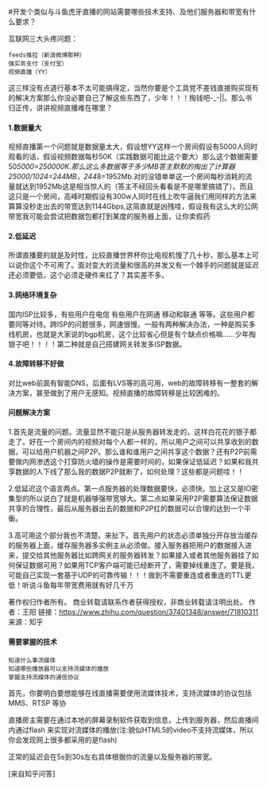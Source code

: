 #开发个类似与斗鱼虎牙直播的网站需要哪些技术支持、及他们服务器和带宽有什么要求？

互联网三大头疼问题：
	
	feeds推拉（新浪微博那种）
	强实务支付（支付宝）
	视频直播（YY）

这三样没有点道行基本不太可能搞得定，当然你要是个工具党不差钱直接购买现有的解决方案那么你没必要自己了解这些东西了，少年！！！掏钱吧-_-||。那么书归正传，讲讲视频直播难在哪里？

#### 1.数据量大
视频直播第一个问题就是数据量太大，假设想YY这样一个房间假设有5000人同时观看的话，假设视频数据每秒50K（实践数据可能比这个要大）那么这个数据需要50*5000=250000K.那么这么多数据等于多少MB答主默默的掏出了计算器25000/1024=244MB，244*8=1952Mb.对的没错单单这一个房间每秒消耗的流量就达到1952Mb这是相当惊人的（答主不经回头看看是不是哪里搞错了）。而且这只是一个房间，高峰时期假设有300w人同时在线上吹牛逼我们用同样的方法来算算没秒走出去的带宽达到1144Gbps,这简直就是凶残哇，假设我有这么大的公网带宽我可能会尝试把数据包都打到某度的服务器上面，让你卖假药

#### 2.低延迟
所谓直播要的就是及时性，比较直播世界杯你比电视机慢了几十秒，那么基本上可以说你这个不可用了。面对变大的流量和很高的并发又有一个棘手的问题就是延迟还必须要低，这个必须走硬件来扛了？其实差不多。

#### 3.网络环境复杂
国内ISP比较多，有些用户在电信 有些用户在网通 移动和联通 等等。这些用户都要同等对待。跨ISP的问题很多，网速很慢。一般有两种解决办法，一种是购买多线机房，也就是大家说的bgp机房，这个比较省心但是有个缺点价格嘛……少年掏银子吧！！！！第二种就是自己搭建网关转发多ISP数据。

#### 4.故障转移不好做
对比web前面有智能DNS，后面有LVS等的高可用，web的故障转移有一整套的解决方案，甚至做到了用户无感知。视频直播的故障转移是比较困难的。

#### 问题解决方案

1.首先是流量的问题。流量显然不能只是从服务器转发走的，这样白花花的银子都走了。好在一个房间内的视频对每个人都一样的，所以用户之间可以共享收到的数据，可以给用户机器之间P2P。那么谁和谁用户之间共享这个数据？还有P2P前需要做内网渗透这个打穿防火墙的操作是需要时间的，如果保证低延迟？如果和我共享数据的人下线了那么我的数据P2P就断了，如何处理？这些都是问题哇！！

2.低延迟这个语言两点。第一点服务器的处理数据要快，必须快。加上这又是IO密集型的所以说白了就是机器够强带宽够大。第二点如果采用P2P需要算法保证数据共享的合理性，最后从服务器出去的数据和P2P扛的数据可以合理的达到一个平衡。

3.高可用这个部分我也不清楚。来扯下。首先用户的状态必须单独分开存放当缓存的服务器上面，缓存服务器多实例主从必须做。接入服务器把用户的数据接入进来，提交给其他服务器比如跨网关的服务器转发？如果接入或者其他服务器挂了如何保证数据可用？如果用TCP客户端可能已经断开了，需要掉线重连了。要是我，可能自己实现一套基于UDP的可靠传输！！！做到不需要重连或者重连的TTL更低！听说斗鱼每年带宽费用就有好几千万

著作权归作者所有。
商业转载请联系作者获得授权，非商业转载请注明出处。
作者：王阳
链接：https://www.zhihu.com/question/37401348/answer/71810311
来源：知乎

#### 需要掌握的技术

	知道什么事流媒体
	知道哪些播放器可以支持流媒体的播放
	掌握支持流媒体的通信协议
	
首先，你要明白要想能够在线直播需要使用流媒体技术，支持流媒体的协议包括MMS、RTSP 等协

直播房主需要在通过本地的屏幕录制软件获取到信息，上传到服务器，然后直播间内通过flash 来实现对流媒体的播放(注:貌似HTML5的video不支持流媒体，所以你会发现网上很多都采用的是flash)

正常的延迟会在5s到30s左右具体根据你的流量以及服务器的带宽。

[来自知乎问答]